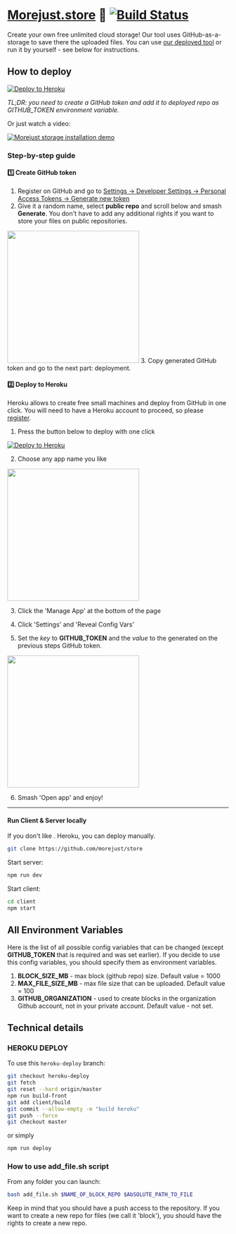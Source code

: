# [Morejust.store](https://morejust.store) :briefcase: [![Build Status](https://travis-ci.org/morejust/store.svg?branch=master)](https://travis-ci.org/morejust/store)
Create your own free unlimited cloud storage! Our tool uses GitHub-as-a-storage to save there the uploaded files. You can use [our deployed tool](https://morejust.store) or run it by yourself - see below for instructions.

## How to deploy

[![Deploy to Heroku](https://www.herokucdn.com/deploy/button.svg)](https://heroku.com/deploy?template=https://github.com/morejust/store/tree/heroku-deploy)

*TL;DR: you need to create a GitHub token and add it to deployed repo as GITHUB_TOKEN environment variable.* 

Or just watch a video:

[![Morejust storage installation demo](https://raw.githubusercontent.com/morejust/orgb1/bc1a5a9688ac7951473e3b0b18ea5dac/Screenshot%202019-01-01%20at%2018.32.41.png)](https://www.youtube.com/watch?v=Srz5RMnDv6s)


### Step-by-step guide

#### :one: Create GitHub token
1. Register on GitHub and go to [Settings -> Developer Settings -> Personal Access Tokens -> Generate new token](https://github.com/settings/tokens/new)
2. Give it a random name, select **public repo** and scroll below and smash **Generate**. You don't have to add any additional rights if you want to store your files on public repositories.
<img src="https://raw.githubusercontent.com/morejust/orgb1/ee1ec84391449b16ed643d3b629b6f0b/Screenshot%202018-12-27%20at%2014.40.19.png" height="300">
3. Copy generated GitHub token and go to the next part: deployment.

#### :two: Deploy to Heroku

Heroku allows to create free small machines and deploy from GitHub in one click. You will need to have a Heroku account to proceed, so please [register](https://signup.heroku.com/login).

1. Press the button below to deploy with one click

[![Deploy to Heroku](https://www.herokucdn.com/deploy/button.svg)](https://heroku.com/deploy?template=https://github.com/morejust/store/tree/heroku-deploy)

2. Choose any app name you like
<img src="https://raw.githubusercontent.com/morejust/orgb1/1c5eff2238a0abcf387205626bf804f2/Create-heroku.png" height="300">

3. Click the 'Manage App' at the bottom of the page

4. Click 'Settings' and 'Reveal Config Vars'

5. Set the *key* to **GITHUB_TOKEN** and the *value* to the generated on the previous steps GitHub token.

<img src="https://raw.githubusercontent.com/morejust/orgb1/c9cbc1a17746e52d1accb9d14e0f9b8b/Screenshot%202018-12-26%20at%2002.20.27.png" height="300">

6. Smash 'Open app' and enjoy!

---

#### Run Client & Server locally

If you don't like . Heroku, you can deploy manually. 

``` bash
git clone https://github.com/morejust/store
```

Start server:
``` bash
npm run dev
```

Start client:
``` bash
cd client
npm start
```

## All Environment Variables

Here is the list of all possible config variables that can be changed (except **GITHUB_TOKEN** that is required and was set earlier). If you decide to use this config variables, you should specify them as environment variables.

1. **BLOCK_SIZE_MB** - max block (github repo) size. Default value = 1000
2. **MAX_FILE_SIZE_MB** - max file size that can be uploaded. Default value = 100
3. **GITHUB_ORGANIZATION** - used to create blocks in the organization Github account, not in your private account. Default value - not set.

## Technical details

### HEROKU DEPLOY

To use this `heroku-deploy` branch:

```bash
git checkout heroku-deploy
git fetch
git reset --hard origin/master
npm run build-front
git add client/build
git commit --allow-empty -m "build heroku"
git push --force
git checkout master
```

or simply

```bash
npm run deploy
```

### How to use add_file.sh script

From any folder you can launch:

``` bash
bash add_file.sh $NAME_OF_bLOCK_REPO $AbSOLUTE_PATH_TO_FILE
```

Keep in mind that you should have a push access to the repository. If you want to create a new repo for files (we call it 'block'), you should have the rights to create a new repo.
